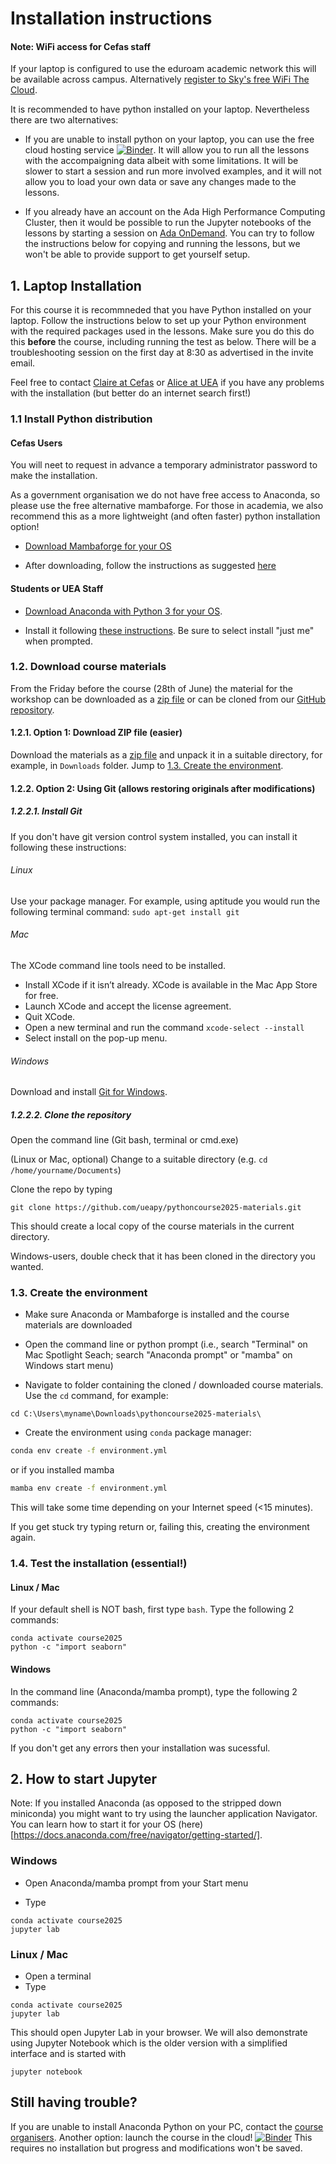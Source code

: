 # Installation instructions

#### Note: WiFi access for Cefas staff
If your laptop is configured to use the eduroam academic network this will be available across campus. Alternatively [register to Sky's free WiFi The Cloud](https://account.thecloud.eu/spportal/).


It is recommended to have python installed on your laptop. Nevertheless there are two alternatives:

* If you are unable to install python on your laptop, you can use the free cloud hosting service [![Binder](https://mybinder.org/badge_logo.svg)](https://mybinder.org/v2/gh/ueapy/pythoncourse2025-materials/main?urlpath=lab). It will allow you to run all the lessons with the accompaigning data albeit with some limitations. It will be slower to start a session and run more involved examples, and it will not allow you to load your own data or save any changes made to the lessons.

* If you already have an account on the Ada High Performance Computing Cluster, then it would be possible to run the Jupyter notebooks of the lessons by starting a session on [Ada OnDemand](https://adaood01.uea.ac.uk/). You can try to follow the instructions below for copying and running the lessons, but we won't be able to provide support to get yourself setup.

## 1. Laptop Installation
For this course it is recommneded that you have Python installed on your laptop. Follow the instructions below to set up your Python environment with the required packages used in the lessons. Make sure you do this do this **before** the course, including running the test as below. There will be a troubleshooting session on the first day at 8:30 as advertised in the invite email.

Feel free to contact [Claire at Cefas](mailto:claire.beraud@cefas.co.uk) or [Alice at UEA](mailto:a.hsu@uea.ac.uk) if you have any problems with the installation (but better do an internet search first!)

### 1.1 Install Python distribution

#### Cefas Users
You will neet to request in advance a temporary administrator password to make the installation. 

As a government organisation we do not have free access to Anaconda, so please use the free alternative mambaforge. For those in academia, we also recommend this as a more lightweight (and often faster) python installation option!  

* [Download Mambaforge for your OS](https://github.com/conda-forge/miniforge#mambaforge) 

* After downloading, follow the instructions as suggested [here](https://github.com/conda-forge/miniforge#install)

#### Students or UEA Staff

* [Download Anaconda with Python 3 for your OS](https://www.anaconda.com/download/). 

* Install it following [these instructions](https://docs.anaconda.com/anaconda/install/). Be sure to select install "just me" when prompted.


### 1.2. Download course materials
From the Friday before the course (28th of June) the material for the workshop can be downloaded as a [zip file](https://github.com/ueapy/pythoncourse2025-materials/archive/main.zip) or can be cloned from our [GitHub repository](https://github.com/ueapy/pythoncourse2025-materials). 


#### 1.2.1. Option 1: Download ZIP file (easier)
Download the materials as a [zip file](https://github.com/ueapy/pythoncourse2025-materials/archive/main.zip) and unpack it in a suitable directory, for example, in `Downloads` folder. Jump to [1.3. Create the environment](#13-create-the-environment).

#### 1.2.2. Option 2: Using Git (allows restoring originals after modifications)
##### 1.2.2.1. Install Git
If you don't have git version control system installed, you can install it following these instructions:
###### Linux
Use your package manager. For example, using aptitude you would run the following terminal command: `sudo apt-get install git`
###### Mac
The XCode command line tools need to be installed.

* Install XCode if it isn’t already. XCode is available in the Mac App Store for free.
* Launch XCode and accept the license agreement.
* Quit XCode.
* Open a new terminal and run the command `xcode-select --install`
* Select install on the pop-up menu.

###### Windows
Download and install [Git for Windows](https://git-scm.com/downloads).

##### 1.2.2.2. Clone the repository

Open the command line (Git bash, terminal or cmd.exe)

(Linux or Mac, optional) Change to a suitable directory (e.g. `cd /home/yourname/Documents`)

Clone the repo by typing

```
git clone https://github.com/ueapy/pythoncourse2025-materials.git
```
This should create a local copy of the course materials in the current directory.

Windows-users, double check that it has been cloned in the directory you wanted.


### 1.3. Create the environment
* Make sure Anaconda or Mambaforge is installed and the course materials are downloaded

* Open the command line or python prompt (i.e., search "Terminal" on Mac Spotlight Seach; search "Anaconda prompt" or "mamba" on Windows start menu)

* Navigate to folder containing the cloned / downloaded course materials. Use the `cd` command, for example:

```
cd C:\Users\myname\Downloads\pythoncourse2025-materials\
```

* Create the environment using `conda` package manager:

```bash
conda env create -f environment.yml
```
or if you installed mamba
```bash
mamba env create -f environment.yml
```

This will take some time depending on your Internet speed (<15 minutes).


If you get stuck try typing return or, failing this, creating the environment again.

### 1.4. Test the installation (essential!)
#### Linux / Mac
If your default shell is NOT bash, first type `bash`. Type the following 2 commands:

```
conda activate course2025
python -c "import seaborn"
```
#### Windows
In the command line (Anaconda/mamba prompt), type the following 2 commands:

```
conda activate course2025
python -c "import seaborn"
```

If you don't get any errors then your installation was sucessful.

## 2. How to start Jupyter

Note: If you installed Anaconda (as opposed to the stripped down miniconda) you might want to try using the launcher application Navigator. You can learn how to start it for your OS (here)[https://docs.anaconda.com/free/navigator/getting-started/].


### Windows
* Open Anaconda/mamba prompt from your Start menu

* Type

```
conda activate course2025
jupyter lab
```

### Linux / Mac
* Open a terminal
* Type

```
conda activate course2025
jupyter lab
```


This should open Jupyter Lab in your browser. We will also demonstrate using Jupyter Notebook which is the older version with a simplified interface and is started with

```
jupyter notebook
```


## Still having trouble?
If you are unable to install Anaconda Python on your PC, contact the [course organisers](index.md#registration-and-enquiries).
Another option: launch the course in the cloud! [![Binder](https://mybinder.org/badge_logo.svg)](https://mybinder.org/v2/gh/ueapy/pythoncourse2025-materials/main?urlpath=lab) This requires no installation but progress and modifications won't be saved.
